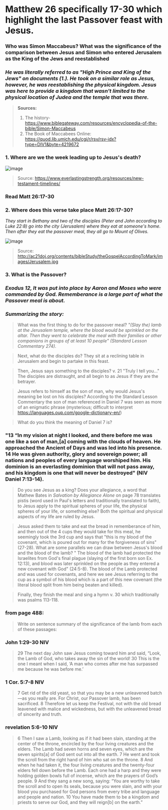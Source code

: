 # Matthew 26 specifically 17-30 which highlight the last Passover feast with Jesus. 


### Who was Simon Maccabeus? What was the significance of the comparison between Jesus and Simon who entered Jerusalem as the King of the Jews and reestablished

### *He was literally referred to as "High Prince and King of the Jews" on documents (1.). He took on a similar role as Jesus, however, he was reestablishing the physical kingdom. Jesus was here to provide a kingdom that wasn't limited to the physical location of Judea and the temple that was there.*

>**Sources:**
> 1. The history- https://www.biblegateway.com/resources/encyclopedia-of-the-bible/Simon-Maccabeus
> 2. The Book of Maccabees Online: https://quod.lib.umich.edu/cgi/r/rsv/rsv-idx?type=DIV1&byte=4219672

### 1. Where are we the week leading up to Jesus's death?

![image](passionweektimeline.jpg)

>Source: https://www.everlastingstrength.org/resources/new-testament-timelines/

### **Read Matt 26:17-30**

### 2. Where does this verse take place Matt 26:17-30?

*They start in Bethany and two of the disciples (Peter and John according to Luke 22:8) go into the city (Jerusalem) where they eat at someone's home. Then after they eat the passover meal, they all go to Mount of Olives.* 

![image](http://ac21doj.org/contents/bibleStudy/theGospelAccordingToMark/images/Jerusalem.jpg)

>Source: http://ac21doj.org/contents/bibleStudy/theGospelAccordingToMark/images/Jerusalem.jpg

### 3. What is the Passover?

### *Exodus 12, It was put into place by Aaron and Moses who were commanded by God. Rememberance is a large part of what the Passover meal is about.*

### *Summarizing the story:*

> What was the first thing to do for the passover meal?
> *"(Slay the) lamb at the Jerusalem temple, where the blood would be sprinkled on the altar. Then they went to celebrate the meal with their families or other companions in groups of at least 10 people" (Standard Lesson Commentary 274).* 

> Next, what do the disciples do?
> They sit at a reclining table in Jerusalem and begin to partake in this feast.

> Then, Jesus says something to the disciples?
> v. 21 "Truly I tell you..." The disciples are distraught, and all begin to as Jesus if they are the betrayer. 

> Jesus refers to himself as the son of man, why would Jesus's meaning be lost on his disciples? 
> According to the Standard Lesson Commentary the son of man referenced in Daniel 7 was seen as more of an enigmatic phrase (mysterious; difficult to interpret https://languages.oup.com/google-dictionary-en/)

> What do you think the meaning of Daniel 7 is?

### "13 “In my vision at night I looked, and there before me was one like a son of man,[a] coming with the clouds of heaven. He approached the Ancient of Days and was led into his presence. 14 He was given authority, glory and sovereign power; all nations and peoples of every language worshiped him. His dominion is an everlasting dominion that will not pass away, and his kingdom is one that will never be destroyed" (NIV Daniel 7:13-14).

> Do you see Jesus as a king? Does your allegiance, a word that Mathew Bates in *Salvation by Allegiance Alone* on page 78 translates pistis (word used in Paul's letters and traditionally translated to faith), to Jesus apply to the spiritual spheres of your life, the physical spheres of your life, or something else?
>  Both the spiritual and physical aspects of my life are ruled by Jesus.

> Jesus asked them to take and eat the bread in rememberance of him, and then out of the 4 cups they would take for this meal, he seemingly took the 3rd cup and says that "this is my blood of the covenant, which is poured out for many for the forgiveness of sins" (27-28). What are some parallels we can draw between Jesus's blood and the blood of the lamb?
> " The blood of the lamb had protected the Israelites from God's final plague (slaying of the first born son Ex. 12:13), and blood was later sprinkled on the people as they entered a new covenant with God" (24:5-8). The blood of the Lamb protected and was used for covenants, and here we see Jesus referring to the cup as a symbol of his blood which is a part of this new covenant (the literal blood split from him being beaten and killed).

> Finally, they finish the meal and sing a hymn v. 30 which traditionally was psalms 113-118. 

### from page 488: 

> Write on sentence summary of the significance of the lamb from each of these passages:

### John 1:29-30 NIV
> 29 The next day John saw Jesus coming toward him and said, “Look, the Lamb of God, who takes away the sin of the world! 30 This is the one I meant when I said, ‘A man who comes after me has surpassed me because he was before me.’

### 1 Cor. 5:7-8 NIV
>7 Get rid of the old yeast, so that you may be a new unleavened batch—as you really are. For Christ, our Passover lamb, has been sacrificed. 8 Therefore let us keep the Festival, not with the old bread leavened with malice and wickedness, but with the unleavened bread of sincerity and truth.

### revelation 5:6-10 NIV
> 6 Then I saw a Lamb, looking as if it had been slain, standing at the center of the throne, encircled by the four living creatures and the elders. The Lamb had seven horns and seven eyes, which are the seven spirits[a] of God sent out into all the earth. 7 He went and took the scroll from the right hand of him who sat on the throne. 8 And when he had taken it, the four living creatures and the twenty-four elders fell down before the Lamb. Each one had a harp and they were holding golden bowls full of incense, which are the prayers of God’s people. 9 And they sang a new song, saying:
“You are worthy to take the scroll
    and to open its seals,
because you were slain,
    and with your blood you purchased for God
    persons from every tribe and language and people and nation.
10 You have made them to be a kingdom and priests to serve our God,
    and they will reign[b] on the earth.”


